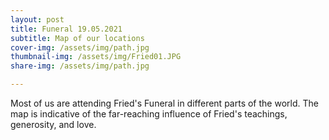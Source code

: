 ```yaml
---
layout: post
title: Funeral 19.05.2021
subtitle: Map of our locations
cover-img: /assets/img/path.jpg
thumbnail-img: /assets/img/Fried01.JPG
share-img: /assets/img/path.jpg

---
```


Most of us are attending Fried's Funeral in different parts of the world. The map is indicative of the far-reaching influence of Fried's teachings, generosity, and love.



<meta charset="utf-8">
<head>
<!-- Load d3.js and the geo projection plugin -->
<script src="https://d3js.org/d3.v4.js"></script>
<script src="https://d3js.org/d3-geo-projection.v2.min.js"></script>
<script src="https://d3js.org/d3-scale-chromatic.v1.min.js"></script>
<style>
  .tooltip {
  position: absolute;
  width: 160px;
  height: auto;
  background: #fdfdfd;
  border-radius:3px;
  pointer-events: auto;
  padding: 2px;       
  font: 11px sans-serif;
  text-align: left;
  color: black;
  padding: 10px;
      }

.tooltip a {
  color: gray;
  text-decoration: none;
  border: none;
}

.tooltip a:hover {
  color: black;
  text-decoration: none;
}

.t_pni {
  margin-bottom: 0px;
  font: 10px sans-serif;
  font-weight: 600;
  color: #1D1D1D;
}

.t_head {
  margin-bottom: 0px;
  font: 10px sans-serif;
  font-weight: 300;
  color: #434343;
}

.t_date {
  margin-top: -8px;
  font: 9px sans-serif;
  -moz-text-decoration-line: underline;
-moz-text-decoration-style: dashed;
  color: #AEAEAE;
}

.t_label {
  font: 9px sans-serif;
  color: #363636;
}

.legend {
  position:absolute;
  margin: 15px;
}
  </style>
</head>

<body>
<!-- Create a div where the circle will take place -->
<div id="map_frame"></div>

<script>
var width = 700,
    height = 400;
    
var svg = d3.select("#map_frame")
          .append("svg")
          .attr("width", width)
          .attr("height", height)
          .style("border","none") 
          .style("background-color", "none")
          .call(d3.zoom()
                 .on("zoom", function () {
          svg.attr("transform", d3.event.transform)
                 })
                 .scaleExtent([1,12])
                 .translateExtent([[0,0],[width,height]])
               
               )
          .append("g");
          

var projection = d3.geoMercator()
    .center([0,20])                // GPS of location to zoom on
    .scale(99)                       // This is like the zoom
    .translate([ width/2, height/2 ])
    .precision(0.1);

function drawRussiaBoundaries() {
      // define the path generator (this should really be at the top)
      var path = d3.geoPath()
          .projection(projection);
    
      // send a JSON request to get the russian boundaries  
      var BoundariesURL = "https://raw.githubusercontent.com/holtzy/D3-graph-gallery/master/DATA/world.geojson";
      
      d3.json(BoundariesURL, function(dataGeo) {
        
        // create a group <g> element at the front of the SVG
        // (this ensures that our country boundaries will be below everything else)
// Draw the map
  svg.append("g")
      .selectAll("path")
      .data(dataGeo.features)
      .enter()
      .append("path")
        .attr("fill", "#b8b8b8")
        .attr("d", d3.geoPath()
            .projection(projection)
        )
      .style("stroke", "none")
      .style("opacity", .3)
      });

    }

    drawRussiaBoundaries();

    
// points data CSV path

var pointsData = "https://raw.githubusercontent.com/Remembrance-Fried/remembrance-fried.github.io/master/assets/Augenbroe_pointsv2.csv";

// category colors

var colorScale = d3.scaleOrdinal()
  .domain(["friend", "collaborator", "student"])
  .range(["red", "blue","green"]); //color of categories

// tooltip

var tooltip = d3.select("body").append("div") 
        .attr("class", "tooltip")       
        .style("opacity", 0);

// read CSV and map the dots

d3.csv(pointsData, function(data) {
  data.forEach(function(d) {
    d.lat = +d.lat;
    d.lon = +d.lon;
  });
  
  svg.selectAll("circle")
        .data(data)
        .enter().append("svg:circle")
        .attr("cx", function(d) {var x = projection([d.lon,d.lat])[0]; return x;})
        .attr("cy", function(d) {var y = projection([d.lon,d.lat])[1]; return y;})
        .attr("r", 3)
        .style("fill", function(d){return colorScale(d.connection);})
        .style("stroke", "none")
        .style("stroke-width", 2)
        .style("opacity", 0.5)
        
        .on("mouseover", function(d) {     // tooltip interactive
            //d3.select(this).attr("r",5)
            tooltip.style("opacity", 0.95);   
            tooltip.html('<div class="t_pni">'+d.institute+'</div>'//+ // agency
                         //'<div class="t_head">'+d.institute+'</div>'
                         ) // date
            .attr("id","tool")
            .style("left", (d3.event.pageX+0) + "px")   
            .style("top", (d3.event.pageY-30) + "px")
            .style("display", "block")
            d3.selectAll("#tool")
            .on("mouseover", function(d) {
              tooltip.style("opacity", 0.95)
              .style("display", "block");
            });
              d3.selectAll("#tool").on("mouseout", function(d) {
              tooltip.style("opacity", 0)
              .style("display", "none");
            });
          });
});
</script>
</body>


